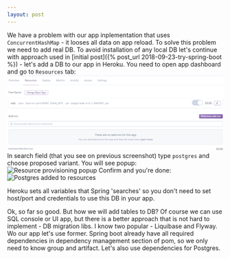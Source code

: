 ```yaml
---
layout: post
---
```

We have a problem with our app inplementation that uses `ConcurrentHashMap` - it looses all data on app reload.
To solve this problem we need to add real DB. To avoid installation of any local DB let's continue with approach used in [initial post]({% post_url 2018-09-23-try-spring-boot %}) - let's add a DB to our app in Heroku. You need to open app dashboard and go to `Resources` tab: 
![Resources tab](/assets/img/1-Resources-1.png)
In search field (that you see on previous screenshot) type `postgres` and choose proposed variant. You will see popup:
![Resource provisioning popup](/assets/2-Resources-provision.png)
Confirm and you're done:
![Postgres added to resources](/assets/3-Resources-provision-done.png)

Heroku sets all variables that Spring 'searches' so you don't need to set host/port and credentials to use this DB in your app.

Ok, so far so good. But how we will add tables to DB? Of course we can use SQL console or UI app, but there is a better approach that is not hard to implement - DB migration libs. I know two popular - Liquibase and Flyway. Wo our app let's use former. Spring boot already have all required dependencies in dependency management section of pom, so we only need to know group and artifact. Let's also use dependencies for Postgres.

